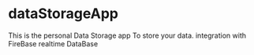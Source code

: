 # dataStorageApp
This is the personal Data Storage app To store your data. integration with FireBase realtime DataBase
